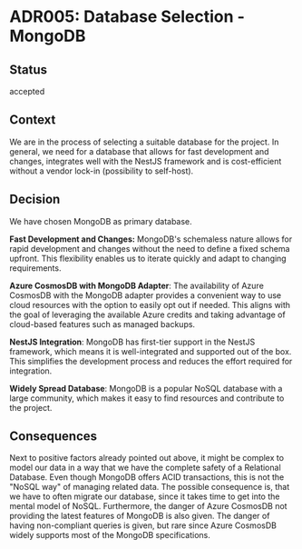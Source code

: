 # ADR005: Database Selection - MongoDB

## Status

accepted

## Context

We are in the process of selecting a suitable database for the project. In
general, we need for a database that allows for fast development and changes,
integrates well with the NestJS framework and is cost-efficient without a vendor
lock-in (possibility to self-host).

## Decision

We have chosen MongoDB as primary database.

**Fast Development and Changes:** MongoDB's schemaless nature allows for rapid
development and changes without the need to define a fixed schema upfront. This
flexibility enables us to iterate quickly and adapt to changing requirements.

**Azure CosmosDB with MongoDB Adapter**: The availability of Azure CosmosDB with
the MongoDB adapter provides a convenient way to use cloud resources with the
option to easily opt out if needed. This aligns with the goal of leveraging the
available Azure credits and taking advantage of cloud-based features such as
managed backups.

**NestJS Integration**: MongoDB has first-tier support in the NestJS framework,
which means it is well-integrated and supported out of the box. This simplifies
the development process and reduces the effort required for integration.

**Widely Spread Database**: MongoDB is a popular NoSQL database with a large
community, which makes it easy to find resources and contribute to the project.

## Consequences

Next to positive factors already pointed out above, it might be complex to model
our data in a way that we have the complete safety of a Relational Database.
Even though MongoDB offers ACID transactions, this is not the "NoSQL way" of
managing related data. The possible consequence is, that we have to often
migrate our database, since it takes time to get into the mental model of NoSQL.
Furthermore, the danger of Azure CosmosDB not providing the latest features of
MongoDB is also given. The danger of having non-compliant queries is given, but
rare since Azure CosmosDB widely supports most of the MongoDB specifications.
